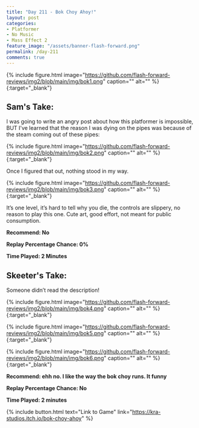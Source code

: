 ```yaml
---
title: "Day 211 - Bok Choy Ahoy!"
layout: post
categories:
- Platformer
- No Music
- Mass Effect 2
feature_image: "/assets/banner-flash-forward.png"
permalink: /day-211
comments: true
---
```


{% include figure.html image="https://github.com/flash-forward-reviews/img2/blob/main/img/bok1.png" caption="" alt="" %}{:target="_blank"}
 
## Sam's Take:

I was going to write an angry post about how this platformer is impossible, BUT I’ve learned that the reason I was dying on the pipes was because of the steam coming out of these pipes:

{% include figure.html image="https://github.com/flash-forward-reviews/img2/blob/main/img/bok2.png" caption="" alt="" %}{:target="_blank"}

Once I figured that out, nothing stood in my way.

{% include figure.html image="https://github.com/flash-forward-reviews/img2/blob/main/img/bok3.png" caption="" alt="" %}{:target="_blank"}

It’s one level, it’s hard to tell why you die, the controls are slippery, no reason to play this one. Cute art, good effort, not meant for public consumption.

**Recommend: No**

**Replay Percentage Chance: 0%**

**Time Played: 2 Minutes** 

## Skeeter's Take:

Someone didn’t read the description!

{% include figure.html image="https://github.com/flash-forward-reviews/img2/blob/main/img/bok4.png" caption="" alt="" %}{:target="_blank"}

{% include figure.html image="https://github.com/flash-forward-reviews/img2/blob/main/img/bok5.png" caption="" alt="" %}{:target="_blank"}

{% include figure.html image="https://github.com/flash-forward-reviews/img2/blob/main/img/bok6.png" caption="" alt="" %}{:target="_blank"}

**Recommend: ehh no. I like the way the bok choy runs. It funny**

**Replay Percentage Chance: No**

**Time Played: 2 minutes** 

{% include button.html text="Link to Game" link="https://kra-studios.itch.io/bok-choy-ahoy" %}